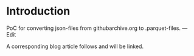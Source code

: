 # Introduction

PoC for converting json-files from githubarchive.org to .parquet-files. — Edit

A corresponding blog article follows and will be linked.
